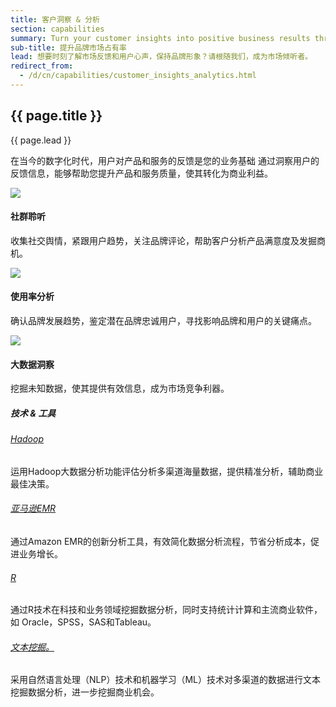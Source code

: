 ```yaml
---
title: 客户洞察 & 分析
section: capabilities
summary: Turn your customer insights into positive business results through digital tools including social listening, usage analysis, and big data insights.
sub-title: 提升品牌市场占有率
lead: 想要时刻了解市场反馈和用户心声，保持品牌形象？请根随我们，成为市场倾听者。
redirect_from:
  - /d/cn/capabilities/customer_insights_analytics.html
---
```


<section>
  <h2>{{ page.title }}</h2>
  <div class="intro">
    <p class="lead">{{ page.lead }}</p>
  </div>
</section>

在当今的数字化时代，用户对产品和服务的反馈是您的业务基础 通过洞察用户的反馈信息，能够帮助您提升产品和服务质量，使其转化为商业利益。

<section>
  <div class="container">
    <div class="row">
      <div class="col-t6 col-m4 col-l6">
        <img src="{{site.baseurl}}/assets/img/capabilities/capabilities_CI_social.png">
        <h4>社群聆听</h4><p>收集社交舆情，紧跟用户趋势，关注品牌评论，帮助客户分析产品满意度及发掘商机。</p>
      </div>
      <div class="col-t3 col-m2 col-l3">
        <img src="{{site.baseurl}}/assets/img/capabilities/capabilities_CI_usage.png">
        <h4>使用率分析</h4><p>确认品牌发展趋势，鉴定潜在品牌忠诚用户，寻找影响品牌和用户的关键痛点。</p>
      </div>
      <div class="col-t3 col-m2 col-l3">
        <img src="{{site.baseurl}}/assets/img/capabilities/capabilities_CI_data.png">
        <h4>大数据洞察</h4><p>挖掘未知数据，使其提供有效信息，成为市场竞争利器。</p>
      </div>
    </div>
  </div>
</section>
	
<section>
  <div class="container">
    <h5 class="section-title">技术 &amp; 工具</h5>
    <div class="row">
        <div class="col-m2 col-l3">
          <h6><a href="https://hadoop.apache.org/" target="_blank" class="ext">Hadoop</a></h6>
            <p>运用Hadoop大数据分析功能评估分析多渠道海量数据，提供精准分析，辅助商业最佳决策。</p>
        </div>
        <div class="col-m2 col-l3">
          <h6><a href="https://aws.amazon.com/elasticmapreduce/" target="_blank" class="ext">亚马逊EMR</a></h6>
          <p>通过Amazon EMR的创新分析工具，有效简化数据分析流程，节省分析成本，促进业务增长。</p>
        </div>
        <div class="col-m2 col-l3">
        <h6><a href="https://www.r-project.org/" target="_blank" class="ext">R</a></h6>
          <p>通过R技术在科技和业务领域挖掘数据分析，同时支持统计计算和主流商业软件，如 Oracle，SPSS，SAS和Tableau。</p>
        </div>
        <div class="col-m2 col-l3">
        <h6><a href="https://en.wikipedia.org/wiki/Text_mining" target="_blank" class="ext">文本挖掘。</a></h6>
          <p>采用自然语言处理（NLP）技术和机器学习（ML）技术对多渠道的数据进行文本挖掘数据分析，进一步挖掘商业机会。</p>
        </div>
      </div>
    </div>
</section>   